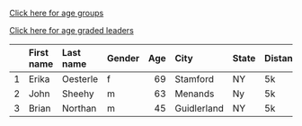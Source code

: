 [Click here for age groups](https://bnorthan.github.io/Virtual15K_5K/5kage)  

[Click here for age graded leaders](https://bnorthan.github.io/Virtual15K_5K/5kage)  

|    | First name   | Last name   | Gender   |   Age | City        | State   | Distance   | Time   | Company   | Team   |   age_grade |
|---:|:-------------|:------------|:---------|------:|:------------|:--------|:-----------|:-------|:----------|:-------|------------:|
|  1 | Erika        | Oesterle    | f        |    69 | Stamford    | NY      | 5k         | 27:32  |           |        |       75.45 |
|  2 | John         | Sheehy      | m        |    63 | Menands     | Ny      | 5k         | 27:33  |           |        |       59.15 |
|  3 | Brian        | Northan     | m        |    45 | Guidlerland | NY      | 5k         | 33:10  |           |        |       42.36 |